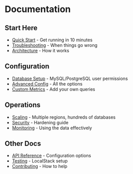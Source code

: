 # Documentation

## Start Here
- [Quick Start](../QUICK_START.md) - Get running in 10 minutes
- [Troubleshooting](TROUBLESHOOTING.md) - When things go wrong
- [Architecture](ARCHITECTURE.md) - How it works

## Configuration
- [Database Setup](DATABASE_SETUP.md) - MySQL/PostgreSQL user permissions
- [Advanced Config](CONFIGURATION.md) - All the options
- [Custom Metrics](CUSTOM_METRICS.md) - Add your own queries

## Operations
- [Scaling](SCALING.md) - Multiple regions, hundreds of databases
- [Security](SECURITY.md) - Hardening guide
- [Monitoring](MONITORING.md) - Using the data effectively

## Other Docs
- [API Reference](API_REFERENCE.md) - Configuration options
- [Testing](../TESTING.md) - LocalStack setup
- [Contributing](../CONTRIBUTING.md) - How to help